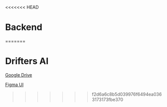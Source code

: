 <<<<<<< HEAD
# Backend
=======
# Drifters AI

[Google Drive](https://drive.google.com/drive/folders/1A9YA6JThvpvogc-UmyVgX5NckBCMcTWA)

[Figma UI](https://www.figma.com/design/3BwTil40cmoXRBpCvWZGzN/Anomatrix?node-id=286-363&t=RbphwhXYzNKhoHHE-1)
>>>>>>> f2d6a6c8b5d039976f6494ea0363173173fbe370
